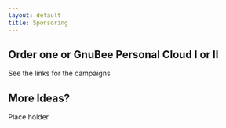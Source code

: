 ```yaml
---
layout: default
title: Sponsoring
---
```


## Order one or GnuBee Personal Cloud I or II

See the links for the campaigns

## More Ideas?

Place holder

